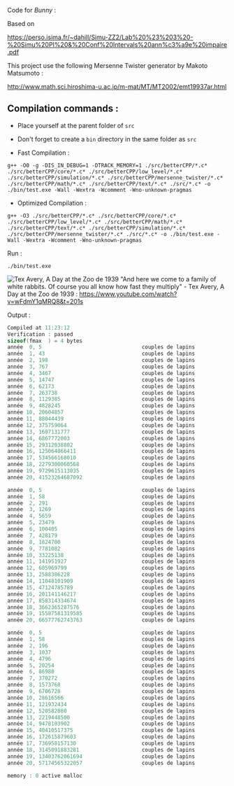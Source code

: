 
Code for *Bunny* :

Based on 

https://perso.isima.fr/~dahill/Simu-ZZ2/Lab%20%23%203%20-%20Simu%20PI%20&%20Conf%20Intervals%20ann%c3%a9e%20impaire.pdf

This project use the following Mersenne Twister generator by Makoto Matsumoto :


http://www.math.sci.hiroshima-u.ac.jp/m-mat/MT/MT2002/emt19937ar.html

## Compilation commands :

- Place yourself at the parent folder of `src`
- Don't forget to create a `bin` directory in the same folder as `src`

- Fast Compilation :

```shell
g++ -O0 -g -DIS_IN_DEBUG=1 -DTRACK_MEMORY=1 ./src/betterCPP/*.c* ./src/betterCPP/core/*.c* ./src/betterCPP/low_level/*.c* ./src/betterCPP/simulation/*.c* ./src/betterCPP/mersenne_twister/*.c* ./src/betterCPP/math/*.c* ./src/betterCPP/text/*.c* ./src/*.c* -o ./bin/test.exe -Wall -Wextra -Wcomment -Wno-unknown-pragmas
```

- Optimized Compilation :

```shell
g++ -O3 ./src/betterCPP/*.c* ./src/betterCPP/core/*.c* ./src/betterCPP/low_level/*.c* ./src/betterCPP/math/*.c* ./src/betterCPP/text/*.c* ./src/betterCPP/simulation/*.c* ./src/betterCPP/mersenne_twister/*.c* ./src/*.c* -o ./bin/test.exe -Wall -Wextra -Wcomment -Wno-unknown-pragmas
```



Run :

```shell
./bin/test.exe
```

![Tex Avery, A Day at the Zoo de 1939](https://cdn.discordapp.com/attachments/751057885730963578/1165943546122092594/image.png)
"And here we come to a family of white rabbits. Of course you all know how fast they multiply" - Tex Avery, A Day at the Zoo de 1939 : https://www.youtube.com/watch?v=wFdmY1qMRQ8&t=201s

Output :

```c
Compiled at 11:23:12 
Verification : passed
sizeof(fmax  ) = 4 bytes
année  0, 5                                couples de lapins
année  1, 43                               couples de lapins
année  2, 198                              couples de lapins
année  3, 767                              couples de lapins
année  4, 3467                             couples de lapins
année  5, 14747                            couples de lapins
année  6, 62173                            couples de lapins
année  7, 263738                           couples de lapins
année  8, 1129385                          couples de lapins
année  9, 4828245                          couples de lapins
année 10, 20604857                         couples de lapins
année 11, 88044439                         couples de lapins
année 12, 375759064                        couples de lapins
année 13, 1607131777                       couples de lapins
année 14, 6867772003                       couples de lapins
année 15, 29312038802                      couples de lapins
année 16, 125064866411                     couples de lapins
année 17, 534566168010                     couples de lapins
année 18, 2279300060568                    couples de lapins
année 19, 9729615113035                    couples de lapins
année 20, 41523264687092                   couples de lapins

année  0, 5                                couples de lapins
année  1, 58                               couples de lapins
année  2, 291                              couples de lapins
année  3, 1269                             couples de lapins
année  4, 5659                             couples de lapins
année  5, 23479                            couples de lapins
année  6, 100405                           couples de lapins
année  7, 428179                           couples de lapins
année  8, 1824700                          couples de lapins
année  9, 7781082                          couples de lapins
année 10, 33225138                         couples de lapins
année 11, 141951927                        couples de lapins
année 12, 605969799                        couples de lapins
année 13, 2588386228                       couples de lapins
année 14, 11048101909                      couples de lapins
année 15, 47124785789                      couples de lapins
année 16, 201141146217                     couples de lapins
année 17, 858314334674                     couples de lapins
année 18, 3662365287576                    couples de lapins
année 19, 15587581319585                   couples de lapins
année 20, 66577762743763                   couples de lapins

année  0, 5                                couples de lapins
année  1, 58                               couples de lapins
année  2, 196                              couples de lapins
année  3, 1037                             couples de lapins
année  4, 4796                             couples de lapins
année  5, 20254                            couples de lapins
année  6, 86980                            couples de lapins
année  7, 370272                           couples de lapins
année  8, 1573768                          couples de lapins
année  9, 6706728                          couples de lapins
année 10, 28616566                         couples de lapins
année 11, 121932434                        couples de lapins
année 12, 520582880                        couples de lapins
année 13, 2219448500                       couples de lapins
année 14, 9478103902                       couples de lapins
année 15, 40410517375                      couples de lapins
année 16, 172615879603                     couples de lapins
année 17, 736958157130                     couples de lapins
année 18, 3145091883281                    couples de lapins
année 19, 13403762061694                   couples de lapins
année 20, 57174565322057                   couples de lapins

memory : 0 active malloc
```